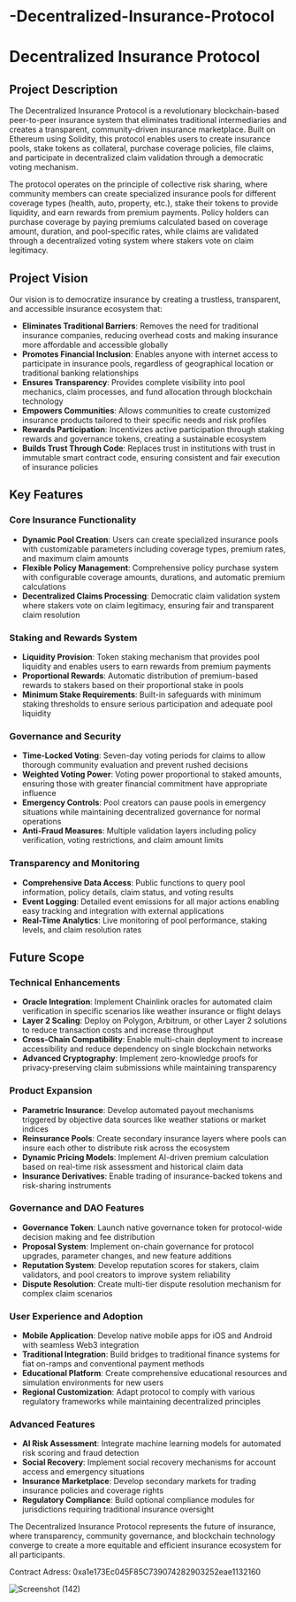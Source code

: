 # -Decentralized-Insurance-Protocol


# Decentralized Insurance Protocol

## Project Description

The Decentralized Insurance Protocol is a revolutionary blockchain-based peer-to-peer insurance system that eliminates traditional intermediaries and creates a transparent, community-driven insurance marketplace. Built on Ethereum using Solidity, this protocol enables users to create insurance pools, stake tokens as collateral, purchase coverage policies, file claims, and participate in decentralized claim validation through a democratic voting mechanism.

The protocol operates on the principle of collective risk sharing, where community members can create specialized insurance pools for different coverage types (health, auto, property, etc.), stake their tokens to provide liquidity, and earn rewards from premium payments. Policy holders can purchase coverage by paying premiums calculated based on coverage amount, duration, and pool-specific rates, while claims are validated through a decentralized voting system where stakers vote on claim legitimacy.

## Project Vision

Our vision is to democratize insurance by creating a trustless, transparent, and accessible insurance ecosystem that:

- **Eliminates Traditional Barriers**: Removes the need for traditional insurance companies, reducing overhead costs and making insurance more affordable and accessible globally
- **Promotes Financial Inclusion**: Enables anyone with internet access to participate in insurance pools, regardless of geographical location or traditional banking relationships  
- **Ensures Transparency**: Provides complete visibility into pool mechanics, claim processes, and fund allocation through blockchain technology
- **Empowers Communities**: Allows communities to create customized insurance products tailored to their specific needs and risk profiles
- **Rewards Participation**: Incentivizes active participation through staking rewards and governance tokens, creating a sustainable ecosystem
- **Builds Trust Through Code**: Replaces trust in institutions with trust in immutable smart contract code, ensuring consistent and fair execution of insurance policies

## Key Features

### Core Insurance Functionality
- **Dynamic Pool Creation**: Users can create specialized insurance pools with customizable parameters including coverage types, premium rates, and maximum claim amounts
- **Flexible Policy Management**: Comprehensive policy purchase system with configurable coverage amounts, durations, and automatic premium calculations
- **Decentralized Claims Processing**: Democratic claim validation system where stakers vote on claim legitimacy, ensuring fair and transparent claim resolution

### Staking and Rewards System
- **Liquidity Provision**: Token staking mechanism that provides pool liquidity and enables users to earn rewards from premium payments
- **Proportional Rewards**: Automatic distribution of premium-based rewards to stakers based on their proportional stake in pools
- **Minimum Stake Requirements**: Built-in safeguards with minimum staking thresholds to ensure serious participation and adequate pool liquidity

### Governance and Security
- **Time-Locked Voting**: Seven-day voting periods for claims to allow thorough community evaluation and prevent rushed decisions
- **Weighted Voting Power**: Voting power proportional to staked amounts, ensuring those with greater financial commitment have appropriate influence
- **Emergency Controls**: Pool creators can pause pools in emergency situations while maintaining decentralized governance for normal operations
- **Anti-Fraud Measures**: Multiple validation layers including policy verification, voting restrictions, and claim amount limits

### Transparency and Monitoring
- **Comprehensive Data Access**: Public functions to query pool information, policy details, claim status, and voting results
- **Event Logging**: Detailed event emissions for all major actions enabling easy tracking and integration with external applications
- **Real-Time Analytics**: Live monitoring of pool performance, staking levels, and claim resolution rates

## Future Scope

### Technical Enhancements
- **Oracle Integration**: Implement Chainlink oracles for automated claim verification in specific scenarios like weather insurance or flight delays
- **Layer 2 Scaling**: Deploy on Polygon, Arbitrum, or other Layer 2 solutions to reduce transaction costs and increase throughput
- **Cross-Chain Compatibility**: Enable multi-chain deployment to increase accessibility and reduce dependency on single blockchain networks
- **Advanced Cryptography**: Implement zero-knowledge proofs for privacy-preserving claim submissions while maintaining transparency

### Product Expansion
- **Parametric Insurance**: Develop automated payout mechanisms triggered by objective data sources like weather stations or market indices
- **Reinsurance Pools**: Create secondary insurance layers where pools can insure each other to distribute risk across the ecosystem
- **Dynamic Pricing Models**: Implement AI-driven premium calculation based on real-time risk assessment and historical claim data
- **Insurance Derivatives**: Enable trading of insurance-backed tokens and risk-sharing instruments

### Governance and DAO Features
- **Governance Token**: Launch native governance token for protocol-wide decision making and fee distribution
- **Proposal System**: Implement on-chain governance for protocol upgrades, parameter changes, and new feature additions
- **Reputation System**: Develop reputation scores for stakers, claim validators, and pool creators to improve system reliability
- **Dispute Resolution**: Create multi-tier dispute resolution mechanism for complex claim scenarios

### User Experience and Adoption
- **Mobile Application**: Develop native mobile apps for iOS and Android with seamless Web3 integration
- **Traditional Integration**: Build bridges to traditional finance systems for fiat on-ramps and conventional payment methods  
- **Educational Platform**: Create comprehensive educational resources and simulation environments for new users
- **Regional Customization**: Adapt protocol to comply with various regulatory frameworks while maintaining decentralized principles

### Advanced Features
- **AI Risk Assessment**: Integrate machine learning models for automated risk scoring and fraud detection
- **Social Recovery**: Implement social recovery mechanisms for account access and emergency situations
- **Insurance Marketplace**: Develop secondary markets for trading insurance policies and coverage rights
- **Regulatory Compliance**: Build optional compliance modules for jurisdictions requiring traditional insurance oversight

The Decentralized Insurance Protocol represents the future of insurance, where transparency, community governance, and blockchain technology converge to create a more equitable and efficient insurance ecosystem for all participants.

Contract Adress: 0xa1e173Ec045F85C739074282903252eae1132160

![Screenshot (142)](https://github.com/user-attachments/assets/f01b5924-61c7-4ca4-907f-a2fae0249c2c)
